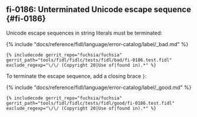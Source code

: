 ## fi-0186: Unterminated Unicode escape sequence {#fi-0186}

Unicode escape sequences in string literals must be terminated:

{% include "docs/reference/fidl/language/error-catalog/label/_bad.md" %}

```fidl
{% includecode gerrit_repo="fuchsia/fuchsia" gerrit_path="tools/fidl/fidlc/tests/fidl/bad/fi-0186.test.fidl" exclude_regexp="\/\/ (Copyright 20|Use of|found in).*" %}
```

To terminate the escape sequence, add a closing brace `}`:

{% include "docs/reference/fidl/language/error-catalog/label/_good.md" %}

```fidl
{% includecode gerrit_repo="fuchsia/fuchsia" gerrit_path="tools/fidl/fidlc/tests/fidl/good/fi-0186.test.fidl" exclude_regexp="\/\/ (Copyright 20|Use of|found in).*" %}
```
